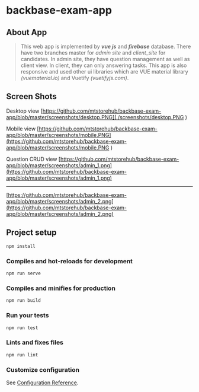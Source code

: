 # backbase-exam-app

## About App

> This web app is implemented by ***vue js*** and ***firebase*** database. There have two branches master for *admin site* and *client_site* for candidates. In admin site, they have question management as well as client view. In client, they can only answering tasks. This app is also responsive and used other ui libraries which are VUE material library *(vuematerial.io)* and Vuetify *(vuetifyjs.com)*.

## Screen Shots
Desktop view
[https://github.com/mtstorehub/backbase-exam-app/blob/master/screenshots/desktop.PNG](./screenshots/desktop.PNG )

Mobile view
[https://github.com/mtstorehub/backbase-exam-app/blob/master/screenshots/mobile.PNG](https://github.com/mtstorehub/backbase-exam-app/blob/master/screenshots/mobile.PNG )

Question CRUD view
[https://github.com/mtstorehub/backbase-exam-app/blob/master/screenshots/admin_1.png](https://github.com/mtstorehub/backbase-exam-app/blob/master/screenshots/admin_1.png)

___
[https://github.com/mtstorehub/backbase-exam-app/blob/master/screenshots/admin_2.png](https://github.com/mtstorehub/backbase-exam-app/blob/master/screenshots/admin_2.png)




## Project setup
```
npm install
```

### Compiles and hot-reloads for development
```
npm run serve
```

### Compiles and minifies for production
```
npm run build
```

### Run your tests
```
npm run test
```

### Lints and fixes files
```
npm run lint
```

### Customize configuration
See [Configuration Reference](https://cli.vuejs.org/config/).
